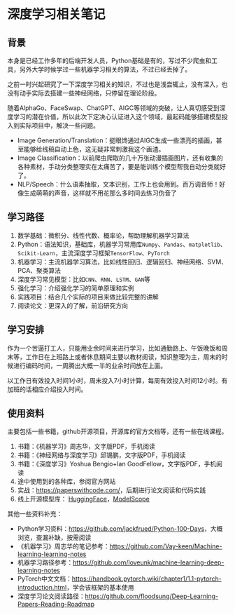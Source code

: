 # 深度学习相关笔记

## 背景

本身是已经工作多年的后端开发人员，Python基础是有的，写过不少爬虫和工具，另外大学时候学过一些机器学习相关的算法，不过已经丢掉了。

之前一时兴起研究了一下深度学习相关的知识，不过也是浅尝辄止，没有深入，也没有动手实际去搭建一些神经网络，只停留在理论阶段。

随着AlphaGo、FaceSwap、ChatGPT、AIGC等领域的突破，让人真切感受到深度学习的潜在价值，所以此次下定决心认证进入这个领域，最起码能够搭建模型投入到实际项目中，解决一些问题。

- Image Generation/Translation：挺眼馋通过AIGC生成一些漂亮的插画，甚至能够给线稿自动上色，这无疑非常刺激我这个画渣。
- Image Classification：以前爬虫爬取的几十万张动漫插画图片，还有收集的各种素材，手动分类整理实在太痛苦了，要是能训练个模型帮我自动分类就好了。
- NLP/Speech：什么语素抽取，文本识别，工作上也会用到。百万调音师！好像生成萌萌的声音，这样就不用花那么多时间去练习伪音了

## 学习路径

1. 数学基础：微积分、线性代数、概率论，帮助理解机器学习算法
2. Python：语法知识，基础库，机器学习常用库`Numpy`、`Pandas`、`matplotlib`、`Scikit-Learn`，主流深度学习框架`TensorFlow`、`PyTorch`
3. 机器学习：主流机器学习算法，比如线性回归、逻辑回归、神经网络、SVM、PCA、聚类算法
4. 深度学习常见模型：比如`CNN`、`RNN`、`LSTM`、`GAN`等
5. 强化学习：介绍强化学习的简单原理和实例
6. 实践项目：结合几个实际的项目来做比较完整的讲解
7. 阅读论文：更深入的了解，前沿研究方向

## 学习安排

作为一个苦逼打工人，只能用业余时间来进行学习，比如通勤路上、午饭晚饭和周末等，工作日在上班路上或者休息期间主要以教材阅读，知识整理为主，周末的时候进行编码时间，一周腾出大概一半的业余时间放在上面。

以工作日有效投入时间1小时，周末投入7小时计算，每周有效投入时间12小时。有加班的话相应介绍投入时间。

## 使用资料

主要包括一些书籍，github开源项目，开源库的官方文档等，还有一些在线课程。

1. 书籍：《机器学习》周志华，文字版PDF，手机阅读
2. 书籍：《神经网络与深度学习》邱锡鹏，文字版PDF，手机阅读
3. 书籍：《深度学习》Yoshua Bengio+Ian GoodFellow，文字版PDF，手机阅读
4. 途中使用到的各种库，参阅官方网站 
5. 实战：<https://paperswithcode.com/>，后期进行论文阅读和代码实践 
6. 线上开源模型库： [HuggingFace](https://huggingface.co/models)，[ModelScope](https://www.modelscope.cn/home)

其他一些资料补充：

- Python学习资料：<https://github.com/jackfrued/Python-100-Days>，大概浏览，查漏补缺，按需阅读
- 《机器学习》周志华的笔记参考：<https://github.com/Vay-keen/Machine-learning-learning-notes>
- 机器学习路径参考：<https://github.com/loveunk/machine-learning-deep-learning-notes>
- PyTorch中文文档：<https://handbook.pytorch.wiki/chapter1/1.1-pytorch-introduction.html>，学会该框架的基本使用
- 深度学习论文阅读路径：<https://github.com/floodsung/Deep-Learning-Papers-Reading-Roadmap>
